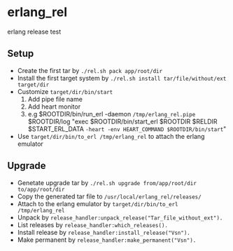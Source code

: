 # erlang_rel
erlang release test

## Setup
* Create the first tar by `./rel.sh pack app/root/dir`
* Install the first target system by `./rel.sh install tar/file/without/ext target/dir`
* Customize `target/dir/bin/start`
  1. Add pipe file name
  2. Add heart monitor 
  3. e.g $ROOTDIR/bin/run_erl -daemon `/tmp/erlang_rel.pipe` $ROOTDIR/log "exec $ROOTDIR/bin/start_erl $ROOTDIR $RELDIR $START_ERL_DATA `-heart -env HEART_COMMAND $ROOTDIR/bin/start`"
* Use `target/dir/bin/to_erl /tmp/erlang_rel` to attach the erlang emulator 

## Upgrade
* Genetate upgrade tar by `./rel.sh upgrade from/app/root/dir to/app/root/dir`
* Copy the generated tar file to `/usr/local/erlang_rel/releases/`
* Attach to the erlang emulator by `target/dir/bin/to_erl /tmp/erlang_rel` 
* Unpack by `release_handler:unpack_release("Tar_file_without_ext").`
* List releases by `release_handler:which_releases().`
* Install release by `release_handler:install_release("Vsn").`
* Make permanent by `release_handler:make_permanent("Vsn").`
